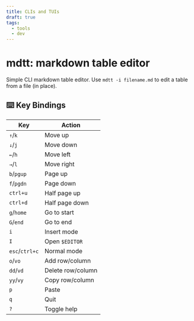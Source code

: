 ```yaml
---
title: CLIs and TUIs
draft: true
tags:
  - tools
  - dev
---
```


# mdtt: markdown table editor

Simple CLI markdown table editor.
Use `mdtt -i filename.md` to edit a table from a file (in place).

## ⌨️ Key Bindings

| Key            | Action            |
| -------------- | ----------------- |
| `↑`/`k`        | Move up           |
| `↓`/`j`        | Move down         |
| `←`/`h`        | Move left         |
| `→`/`l`        | Move right        |
| `b`/`pgup`     | Page up           |
| `f`/`pgdn`     | Page down         |
| `ctrl+u`       | Half page up      |
| `ctrl+d`       | Half page down    |
| `g`/`home`     | Go to start       |
| `G`/`end`      | Go to end         |
| `i`            | Insert mode       |
| `I`            | Open `$EDITOR`    |
| `esc`/`ctrl+c` | Normal mode       |
| `o`/`vo`       | Add row/column    |
| `dd`/`vd`      | Delete row/column |
| `yy`/`vy`      | Copy row/column   |
| `p`            | Paste             |
| `q`            | Quit              |
| `?`            | Toggle help       |

